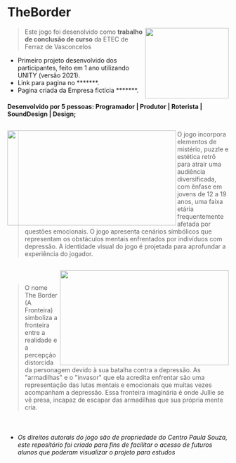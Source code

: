 # TheBorder
<img align="right" width="190" height="160" src="https://github.com/Marang0ni/TheBorderGame/assets/133555915/1fbbc53f-5744-4430-b2e5-e7d6ca313606"></a>

> Este jogo foi desenolvido como __trabalho de conclusão de curso__ da ETEC de Ferraz de Vasconcelos
- Primeiro projeto desenvolvido dos participantes, feito em 1 ano utilizando UNITY (versão 2021).
- Link para pagina no *******.
- Pagina criada da Empresa fictícia *******.
#### Desenvolvido por 5 pessoas: Programador | Produtor | Roterista | SoundDesign | Design; 
##

<img align="left" width="384" height="216" src="https://github.com/Marang0ni/TheBorderGame/assets/133555915/f354a264-84d9-4469-a686-a64d3d281992"></a>

> O jogo incorpora elementos de mistério, puzzle e estética retrô para atrair uma audiência diversificada, com ênfase em jovens de 12 a 19 anos, uma faixa etária frequentemente afetada por questões emocionais. O jogo apresenta cenários simbólicos que representam os obstáculos mentais enfrentados por indivíduos com depressão. A identidade visual do jogo é projetada para aprofundar a experiência do jogador. 
##


<img align="right" width="384" height="216" src="https://github.com/Marang0ni/TheBorderGame/assets/133555915/8897a05c-1dba-4e94-a104-9e8ba48c3cd8"></a>
&nbsp;
  
> O nome The Border (A Fronteira) simboliza a fronteira entre a realidade e a percepção distorcida da personagem devido à sua batalha contra a depressão. As "armadilhas" e o "invasor" que ela acredita enfrentar são uma representação das lutas mentais e emocionais que muitas vezes acompanham a depressão. Essa fronteira imaginária é onde Jullie se vê presa, incapaz de escapar das armadilhas que sua própria mente cria.

&nbsp;
- ###### _Os direitos autorais do jogo são de propriedade do Centro Paula Souza, este repositório foi criado para fins de facilitar o acesso de futuros alunos que poderam visualizar o projeto para estudos_


